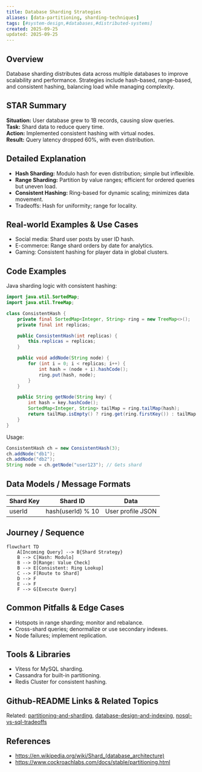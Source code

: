 ```yaml
---
title: Database Sharding Strategies
aliases: [data-partitioning, sharding-techniques]
tags: [#system-design,#databases,#distributed-systems]
created: 2025-09-25
updated: 2025-09-25
---
```


## Overview
Database sharding distributes data across multiple databases to improve scalability and performance. Strategies include hash-based, range-based, and consistent hashing, balancing load while managing complexity.

## STAR Summary
**Situation:** User database grew to 1B records, causing slow queries.  
**Task:** Shard data to reduce query time.  
**Action:** Implemented consistent hashing with virtual nodes.  
**Result:** Query latency dropped 60%, with even distribution.

## Detailed Explanation
- **Hash Sharding:** Modulo hash for even distribution; simple but inflexible.
- **Range Sharding:** Partition by value ranges; efficient for ordered queries but uneven load.
- **Consistent Hashing:** Ring-based for dynamic scaling; minimizes data movement.
- Tradeoffs: Hash for uniformity; range for locality.

## Real-world Examples & Use Cases
- Social media: Shard user posts by user ID hash.
- E-commerce: Range shard orders by date for analytics.
- Gaming: Consistent hashing for player data in global clusters.

## Code Examples
Java sharding logic with consistent hashing:
```java
import java.util.SortedMap;
import java.util.TreeMap;

class ConsistentHash {
    private final SortedMap<Integer, String> ring = new TreeMap<>();
    private final int replicas;

    public ConsistentHash(int replicas) {
        this.replicas = replicas;
    }

    public void addNode(String node) {
        for (int i = 0; i < replicas; i++) {
            int hash = (node + i).hashCode();
            ring.put(hash, node);
        }
    }

    public String getNode(String key) {
        int hash = key.hashCode();
        SortedMap<Integer, String> tailMap = ring.tailMap(hash);
        return tailMap.isEmpty() ? ring.get(ring.firstKey()) : tailMap.get(tailMap.firstKey());
    }
}
```

Usage:
```java
ConsistentHash ch = new ConsistentHash(3);
ch.addNode("db1");
ch.addNode("db2");
String node = ch.getNode("user123"); // Gets shard
```

## Data Models / Message Formats
| Shard Key | Shard ID | Data |
|-----------|----------|------|
| userId | hash(userId) % 10 | User profile JSON |

## Journey / Sequence
```mermaid
flowchart TD
    A[Incoming Query] --> B{Shard Strategy}
    B --> C[Hash: Modulo]
    B --> D[Range: Value Check]
    B --> E[Consistent: Ring Lookup]
    C --> F[Route to Shard]
    D --> F
    E --> F
    F --> G[Execute Query]
```

## Common Pitfalls & Edge Cases
- Hotspots in range sharding; monitor and rebalance.
- Cross-shard queries; denormalize or use secondary indexes.
- Node failures; implement replication.

## Tools & Libraries
- Vitess for MySQL sharding.
- Cassandra for built-in partitioning.
- Redis Cluster for consistent hashing.

## Github-README Links & Related Topics
Related: [partitioning-and-sharding](../partitioning-and-sharding/), [database-design-and-indexing](../database-design-and-indexing/), [nosql-vs-sql-tradeoffs](../nosql-vs-sql-tradeoffs/)

## References
- https://en.wikipedia.org/wiki/Shard_(database_architecture)
- https://www.cockroachlabs.com/docs/stable/partitioning.html